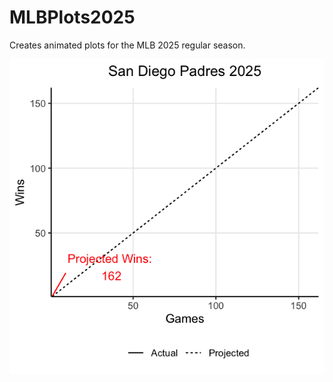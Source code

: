 # MLBPlots2025
Creates animated plots for the MLB 2025 regular season.

![Ex](https://github.com/ryanpapale/MLBPlots2025/blob/d18f23ade1a78fba79b5d336fdd60eaae384c463/Plots/San%20Diego%20Padres.gif)
